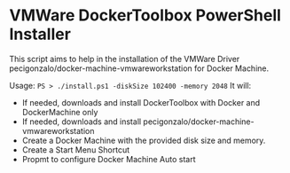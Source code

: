 # VMWare DockerToolbox PowerShell Installer
This script aims to help in the installation of the VMWare Driver pecigonzalo/docker-machine-vmwareworkstation
for Docker Machine.

Usage: `PS > ./install.ps1 -diskSize 102400 -memory 2048`
It will:
- If needed, downloads and install DockerToolbox with Docker and DockerMachine only
- If needed, downloads and install pecigonzalo/docker-machine-vmwareworkstation
- Create a Docker Machine with the provided disk size and memory.
- Create a Start Menu Shortcut
- Propmt to configure Docker Machine Auto start
